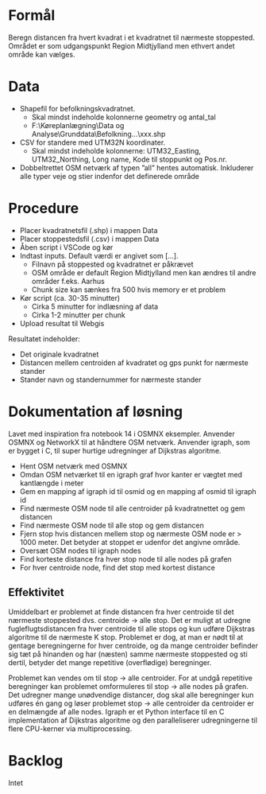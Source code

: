 # Formål

Beregn distancen fra hvert kvadrat i et kvadratnet til nærmeste stoppested. 
Området er som udgangspunkt Region Midtjylland men ethvert andet område kan vælges.


# Data

* Shapefil for befolkningskvadratnet.
    - Skal mindst indeholde kolonnerne geometry og antal_tal
    - F:\Køreplanlægning\Data og Analyse\Grunddata\Befolkning\...\xxx.shp
* CSV for standere med UTM32N koordinater.
    - Skal mindst indeholde kolonnerne: UTM32_Easting, UTM32_Northing, Long name, Kode til stoppunkt og Pos.nr.
* Dobbeltrettet OSM netværk af typen ”all” hentes automatisk. Inkluderer alle typer veje og stier indenfor det definerede område



# Procedure

* Placer kvadratnetsfil (.shp) i mappen Data
* Placer stoppestedsfil (.csv) i mappen Data
* Åben script i VSCode og kør
* Indtast inputs. Default værdi er angivet som [...].
    - Filnavn på stoppested og kvadratnet er påkrævet
    - OSM område er default Region Midtjylland men kan ændres til andre områder f.eks. Aarhus
    - Chunk size kan sænkes fra 500 hvis memory er et problem
* Kør script (ca. 30-35 minutter)
    - Cirka 5 minutter for indlæsning af data
    - Cirka 1-2 minutter per chunk
* Upload resultat til Webgis

Resultatet indeholder:
* Det originale kvadratnet
* Distancen mellem centroiden af kvadratet og gps punkt for nærmeste stander
* Stander navn og standernummer for nærmeste stander


# Dokumentation af løsning

Lavet med inspiration fra notebook 14 i OSMNX eksempler.
Anvender OSMNX og NetworkX til at håndtere OSM netværk.
Anvender igraph, som er bygget i C, til super hurtige udregninger af Dijkstras algoritme. 

* Hent OSM netværk med OSMNX
* Omdan OSM netværket til en igraph graf hvor kanter er vægtet med kantlængde i meter
* Gem en mapping af igraph id til osmid og en mapping af osmid til igraph id
* Find nærmeste OSM node til alle centroider på kvadratnettet og gem distancen
* Find nærmeste OSM node til alle stop og gem distancen
* Fjern stop hvis distancen mellem stop og nærmeste OSM node er > 1000 meter. Det betyder at stoppet er udenfor det angivne område.
* Oversæt OSM nodes til igraph nodes
* Find korteste distance fra hver stop node til alle nodes på grafen
* For hver centroide node, find det stop med kortest distance


## Effektivitet

Umiddelbart er problemet at finde distancen fra hver centroide til det nærmeste stoppested dvs. centroide $\rightarrow$ alle stop. Det er muligt at udregne fugleflugtsdistancen fra hver centroide til alle stops og kun udføre Dijkstras algoritme til de nærmeste K stop.
Problemet er dog, at man er nødt til at gentage beregningerne for hver centroide, og da mange centroider befinder sig tæt på hinanden og har (næsten) samme nærmeste stoppested og sti dertil, betyder det mange repetitive (overflødige) beregninger.

Problemet kan vendes om til stop $\rightarrow$ alle centroider. For at undgå repetitive beregninger kan problemet omformuleres til stop $\rightarrow$ alle nodes på grafen. Det udregner mange unødvendige distancer, dog skal alle beregninger kun udføres én gang og løser problemet stop $\rightarrow$ alle centroider da centroider er en delmængde af alle nodes.
Igraph er et Python interface til en C implementation af Dijkstras algoritme og den paralleliserer udregningerne til flere CPU-kerner via multiprocessing.


# Backlog

Intet
